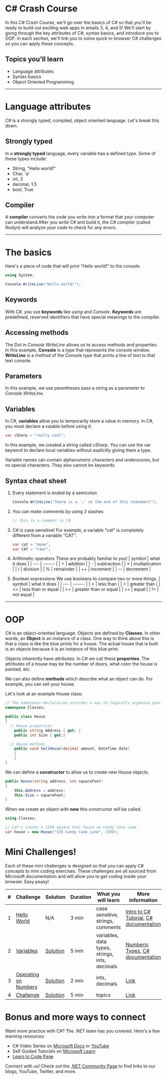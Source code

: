 # C# Crash Course

In this C# Crash Course, we'll go over the basics of C# so that you'll be ready to build out exciting web apps in emails 3, 4, and 5! We'll start by going through the key attributes of C#, syntax basics, and introduce you to OOP. In each section, we'll link you to some quick in-browser C# challenges so you can apply these concepts.

## Topics you'll learn
* Language attributes
* Syntax basics
* Object Oriented Programming

---

# Language attributes
C# is a strongly typed, compiled, object oriented language. Let's break this down.
## Strongly typed
  In a **strongly typed** language, every variable has a defined type. Some of these types include:
  * String, "Hello world!"
  * Char, 'a'
  * int, 3
  * decimal, 1.5
  * bool, True

## Compiler 
  A **compiler** converts the code you write into a format that your computer can understand.After you write C# and build it, the C# compiler (called Roslyn) will analyze your code to check for any errors.

---

# The basics
Here's a piece of code that will print "Hello world!" to the console.

```csharp
using System;

Console.WriteLine("Hello world!");
```
## Keywords
With C#, you use **keywords** like *using* and *Console*.
**Keywords** are predefined, reserved identifiers that have special meanings to the compiler.

## Accessing methods
The Dot in *Console.WriteLine* allows us to access methods and properties. In this example, **Console** is a type that represents the console window. **WriteLine** is a method of the Console type that prints a line of text to that text console.

## Parameters
In this example, we use parentheses pass a string as a parameter to *Console.WriteLine*. 

## Variables
  In C#, **variables** allow you to temporarily store a value in memory. In C#, you must declare a vaiable before using it. 
  ```csharp
  var cSharp = "really cool";
  ```
  In this example, we created a string called *cSharp*. You can use the var keyword to declare local variables without explicitly giving them a type.
  
  Variable names can contain alphanumeric characters and underscores, but no special characters. They also cannot be keywords.

## Syntax cheat sheet
1. Every statement is ended by a semicolon
   ```csharp
   Console.WriteLine("there is a ';' at the end of this statement");
   ```
1. You can make comments by using 2 slashes
   ```csharp
   // this is a comment is C#
   ```
1. C# is case sensitive! For example, a variable "cat" is completely different from a variable "CAT".
    ```csharp
    var cat = "meow";
    var CAT = "rawr";
    ```

1. Arithmetic operators 
   These are probably familiar to you!
   | symbol | what it does |
   | --- | ------ |
   | + | addition |
   | - | subtraction |
   | * | multiplication |
   | / | division |
   | % | remainder |
   | ++ | increment |
   | -- | decrement |

2. Boolean expressions
  We use booleans to compare two or more things.
    | symbol | what it does |
    | --- | ------ |
    | < | less than |
    | > | greater than |
    | <= | less than or equal |
    | >= | greater than or equal |
    | == | equal |
    | != | not equal |
   
---

# OOP
C# is an object-oriented language. 
Objects are defined by **Classes**. In other words, an **Object** is an instance of a class.
One way to think about this is that a class is like the blue prints for a house. The actual house that is built is an objects because it is an instance of this blue print.

Objects inherently have attributes. In C# we call these **properties**. The attributes of a house may be the number of doors, what color the house is painted, etc.

We can also define **methods** which describe what an object can do. For example, you can sell your house. 

Let's look at an example House class:
```csharp
// The namespace declaration provides a way to logically organize your classes
namespace Classes;

public class House
{
  // House properties
    public string Address { get; }
    public int Size { get;}

  // House methods
    public void SellHouse(decimal amount, DateTime date)
    {
    }
}
```
We can define a **constructor** to allow us to create new House objects. 

```csharp
public House(string address, int squareFeet)
{
    this.Address = address;
    this.Size = squareFeet;
}
```
When we create an object with **new** this constructor will be called.
```csharp
using Classes;

// Let's create a 1500 square foot house on Candy Cane Lane
var house = new House("123 Candy Cane Lane", 1500);
```

# Mini Challenges!
Each of these mini challenges is designed so that you can apply C# concepts to mini coding exercises. These challenges are all sourced from Microsoft documentation and will allow you to get coding inside your browser. Easy peasy!

| # | Challenge  | Solution   | Duration   | What you will learn | More information |
|-| ------------------------------- | ------------------------------- | ----------- |  -------------------------------------- | - |
1 | [Hello World](https://docs.microsoft.com/learn/modules/csharp-write-first/2-exercise-hello-world/?ns-enrollment-type=learningpath&ns-enrollment-id=learn.languages.csharp-first-steps)| N/A | 3 min |  case sensitive, strings, comments | [Intro to C# Tutorial](https://docs.microsoft.com/dotnet/csharp/tour-of-csharp/tutorials/hello-world?WT.mc_id=csharpnotebook-35129-website), [C# documentation](https://docs.microsoft.com/dotnet/csharp/) |
2 | [Variables](https://docs.microsoft.com/learn/modules/csharp-literals-variables/6-challenge )|[Solution](https://docs.microsoft.com/learn/modules/csharp-literals-variables/7-solution)| 5 min |  variables, data types, strings, ints, decimals | [Numberic Types](https://docs.microsoft.com/dotnet/csharp/tour-of-csharp/tutorials/numbers-in-csharp?WT.mc_id=csharpnotebook-35129-website), [C# documentation](https://docs.microsoft.com/dotnet/csharp/) |
3 | [Operating on Numbers](https://docs.microsoft.com/learn/modules/csharp-basic-operations/5-challenge)|[Solution](https://docs.microsoft.com/learn/modules/csharp-basic-operations/6-solution)| 2 min |  ints, decimals | [Link](...) |
4 | [Challenge](...)|[Solution](...)| 5 min |  topics | [Link](...) |


# Bonus and more ways to connect

Want more practice with C#? The .NET team has you covered. Here's a few learning resources:
* C# Video Series on [Microsoft Docs](https://docs.microsoft.com/shows/CSharp-101/?WT.mc_id=dotnet-35129-website) or [YouTube](https://www.youtube.com/watch?v=Z5JS36NlJiU)
* Self Guided Tutorials on [Microsoft Learn](https://docs.microsoft.com/users/dotnet/collections/yz26f8y64n7k07)
* [Learn to Code Page](https://dotnet.microsoft.com/learntocode)

Connect with us! Check out the [.NET Community Page](https://dotnet.microsoft.com/platform/community) to find links to our blogs, YouTube, Twitter, and more.
